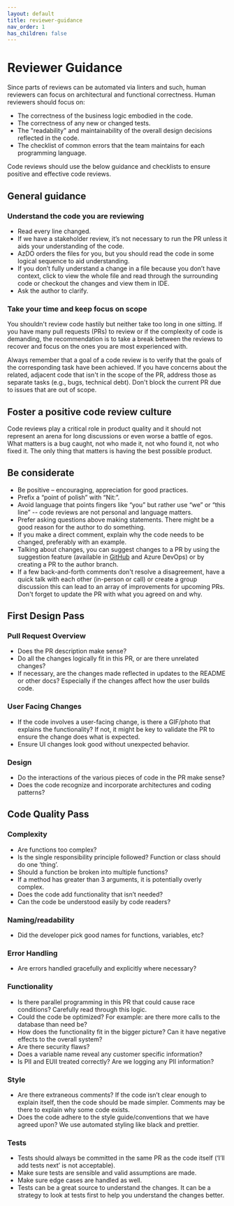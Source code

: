 ```yaml
---
layout: default
title: reviewer-guidance
nav_order: 1
has_children: false
---
```


# Reviewer Guidance

Since parts of reviews can be automated via linters and such, human reviewers can focus on architectural and functional correctness. Human reviewers should focus on:

- The correctness of the business logic embodied in the code.
- The correctness of any new or changed tests.
- The "readability" and maintainability of the overall design decisions reflected in the code.
- The checklist of common errors that the team maintains for each programming language.

Code reviews should use the below guidance and checklists to ensure positive and effective code reviews.

## General guidance

### Understand the code you are reviewing

- Read every line changed.
- If we have a stakeholder review, it’s not necessary to run the PR unless it aids your understanding of the code.
- AzDO orders the files for you, but you should read the code in some logical sequence to aid understanding.
- If you don’t fully understand a change in a file because you don’t have context, click to view the whole file and read through the surrounding code or checkout the changes and view them in IDE.
- Ask the author to clarify.

### Take your time and keep focus on scope

You shouldn't review code hastily but neither take too long in one sitting. If you have many pull requests (PRs) to review or if the complexity of code is demanding, the recommendation is to take a break between the reviews to recover and focus on the ones you are most experienced with.

Always remember that a goal of a code review is to verify that the goals of the corresponding task have been achieved. If you have concerns about the related, adjacent code that isn't in the scope of the PR, address those as separate tasks (e.g., bugs, technical debt). Don't block the current PR due to issues that are out of scope.

## Foster a positive code review culture

Code reviews play a critical role in product quality and it should not represent an arena for long discussions or even worse a battle of egos. What matters is a bug caught, not who made it, not who found it, not who fixed it. The only thing that matters is having the best possible product.

## Be considerate

- Be positive – encouraging, appreciation for good practices.
- Prefix a “point of polish” with “Nit:”.
- Avoid language that points fingers like “you” but rather use “we” or “this line” -- code reviews are not personal and language matters.
- Prefer asking questions above making statements. There might be a good reason for the author to do something.
- If you make a direct comment, explain why the code needs to be changed, preferably with an example.
- Talking about changes, you can suggest changes to a PR by using the suggestion feature (available in [GitHub](https://docs.github.com/en/github/collaborating-with-issues-and-pull-requests/commenting-on-a-pull-request#adding-line-comments-to-a-pull-request) and Azure DevOps) or by creating a PR to the author branch.
- If a few back-and-forth comments don't resolve a disagreement, have a quick talk with each other (in-person or call) or create a group discussion this can lead to an array of improvements for upcoming PRs. Don't forget to update the PR with what you agreed on and why.

## First Design Pass

### Pull Request Overview

- Does the PR description make sense?
- Do all the changes logically fit in this PR, or are there unrelated changes?
- If necessary, are the changes made reflected in updates to the README or other docs? Especially if the changes affect how the user builds code.

### User Facing Changes

- If the code involves a user-facing change, is there a GIF/photo that explains the functionality? If not, it might be key to validate the PR to ensure the change does what is expected.
- Ensure UI changes look good without unexpected behavior.

### Design

- Do the interactions of the various pieces of code in the PR make sense?
- Does the code recognize and incorporate architectures and coding patterns?

## Code Quality Pass

### Complexity

- Are functions too complex?
- Is the single responsibility principle followed? Function or class should do one ‘thing’.
- Should a function be broken into multiple functions?
- If a method has greater than 3 arguments, it is potentially overly complex.
- Does the code add functionality that isn’t needed?
- Can the code be understood easily by code readers?

### Naming/readability

- Did the developer pick good names for functions, variables, etc?

### Error Handling

- Are errors handled gracefully and explicitly where necessary?

### Functionality

- Is there parallel programming in this PR that could cause race conditions? Carefully read through this logic.
- Could the code be optimized? For example: are there more calls to the database than need be?
- How does the functionality fit in the bigger picture? Can it have negative effects to the overall system?
- Are there security flaws?
- Does a variable name reveal any customer specific information?
- Is PII and EUII treated correctly? Are we logging any PII information?

### Style

- Are there extraneous comments? If the code isn’t clear enough to explain itself, then the code should be made simpler. Comments may be there to explain why some code exists.
- Does the code adhere to the style guide/conventions that we have agreed upon? We use automated styling like black and prettier.

### Tests

- Tests should always be committed in the same PR as the code itself (‘I’ll add tests next’ is not acceptable).
- Make sure tests are sensible and valid assumptions are made.
- Make sure edge cases are handled as well.
- Tests can be a great source to understand the changes. It can be a strategy to look at tests first to help you understand the changes better.
